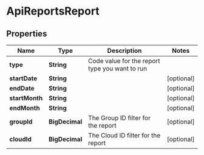 

# ApiReportsReport

## Properties

Name | Type | Description | Notes
------------ | ------------- | ------------- | -------------
**type** | **String** | Code value for the report type you want to run | 
**startDate** | **String** |  |  [optional]
**endDate** | **String** |  |  [optional]
**startMonth** | **String** |  |  [optional]
**endMonth** | **String** |  |  [optional]
**groupId** | **BigDecimal** | The Group ID filter for the report |  [optional]
**cloudId** | **BigDecimal** | The Cloud ID filter for the report |  [optional]



